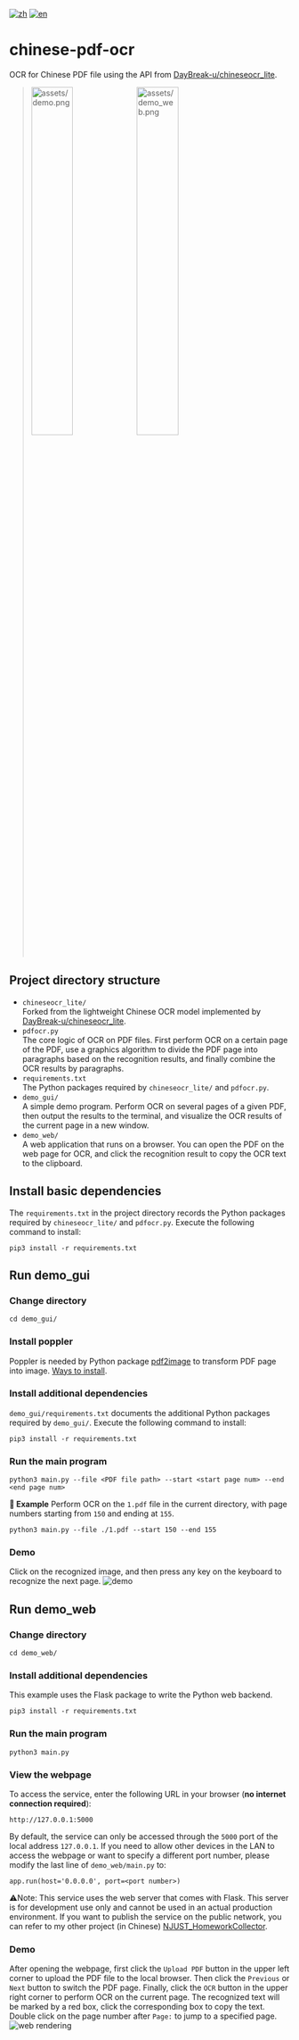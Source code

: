 [![zh](https://img.shields.io/badge/README-zh-red.svg)](./README.md)
[![en](https://img.shields.io/badge/README-en-gre.svg)](./README.en.md)

# chinese-pdf-ocr
OCR for Chinese PDF file using the API from [DayBreak-u/chineseocr\_lite](https://github.com/DayBreak-u/chineseocr_lite).  
> <img src="assets/demo.png" alt="assets/demo.png" width="40%" height="40%">
> <img src="assets/demo_web.png" alt="assets/demo_web.png" width="40%" height="40%">

## Project directory structure
- ```chineseocr_lite/```  
Forked from the lightweight Chinese OCR model implemented by [DayBreak-u/chineseocr\_lite](https://github.com/DayBreak-u/chineseocr_lite).
- ```pdfocr.py```  
The core logic of OCR on PDF files. First perform OCR on a certain page of the PDF, use a graphics algorithm to divide the PDF page into paragraphs based on the recognition results, and finally combine the OCR results by paragraphs.
- ```requirements.txt```  
The Python packages required by ```chineseocr_lite/``` and ```pdfocr.py```.
- ```demo_gui/```  
A simple demo program. Perform OCR on several pages of a given PDF, then output the results to the terminal, and visualize the OCR results of the current page in a new window.
- ```demo_web/```  
A web application that runs on a browser. You can open the PDF on the web page for OCR, and click the recognition result to copy the OCR text to the clipboard.

## Install basic dependencies
The ```requirements.txt``` in the project directory records the Python packages required by ```chineseocr_lite/``` and ```pdfocr.py```. Execute the following command to install:
```
pip3 install -r requirements.txt
```

## Run demo_gui
### Change directory
```
cd demo_gui/
```

### Install poppler
Poppler is needed by Python package [pdf2image](https://github.com/Belval/pdf2image) to transform PDF page into image. [Ways to install](https://github.com/Belval/pdf2image#windows).

### Install additional dependencies
```demo_gui/requirements.txt``` documents the additional Python packages required by ```demo_gui/```. Execute the following command to install:
```
pip3 install -r requirements.txt
```

### Run the main program
```
python3 main.py --file <PDF file path> --start <start page num> --end <end page num>
```
**📘 Example**
Perform OCR on the ```1.pdf``` file in the current directory, with page numbers starting from ```150``` and ending at ```155```.
```
python3 main.py --file ./1.pdf --start 150 --end 155
```

### Demo
Click on the recognized image, and then press any key on the keyboard to recognize the next page.
![demo](assets/demo.png)

## Run demo_web
### Change directory
```
cd demo_web/
```

### Install additional dependencies
This example uses the Flask package to write the Python web backend.
```
pip3 install -r requirements.txt
```

### Run the main program
```
python3 main.py
```

### View the webpage
To access the service, enter the following URL in your browser (**no internet connection required**):
```
http://127.0.0.1:5000
```
By default, the service can only be accessed through the ```5000``` port of the local address ```127.0.0.1```. If you need to allow other devices in the LAN to access the webpage or want to specify a different port number, please modify the last line of ```demo_web/main.py``` to:
```
app.run(host='0.0.0.0', port=<port number>)
```
⚠️Note:
This service uses the web server that comes with Flask. This server is for development use only and cannot be used in an actual production environment. If you want to publish the service on the public network, you can refer to my other project (in Chinese) [NJUST_HomeworkCollector](https://github.com/NewComer00/NJUST_HomeworkCollector).

### Demo
After opening the webpage, first click the ```Upload PDF``` button in the upper left corner to upload the PDF file to the local browser. Then click the ```Previous``` or ```Next``` button to switch the PDF page. Finally, click the ```OCR``` button in the upper right corner to perform OCR on the current page. The recognized text will be marked by a red box, click the corresponding box to copy the text. Double click on the page number after ```Page:``` to jump to a specified page.
![web rendering](assets/demo_web.png)
